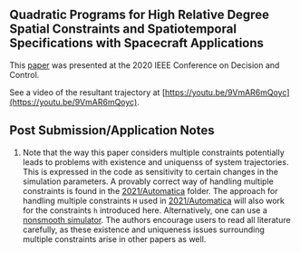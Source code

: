 ## Quadratic Programs for High Relative Degree Spatial Constraints and Spatiotemporal Specifications with Spacecraft Applications

This [paper](https://ieeexplore.ieee.org/document/9304162) was presented at the 2020 IEEE Conference on Decision and Control.

See a video of the resultant trajectory at [https://youtu.be/9VmAR6mQoyc](https://youtu.be/9VmAR6mQoyc).

## Post Submission/Application Notes

1. Note that the way this paper considers multiple constraints potentially leads to problems with existence and uniquenss of system trajectories. This is expressed in the code as sensitivity to certain changes in the simulation parameters. A provably correct way of handling multiple constraints is found in the [2021/Automatica](../../2021/Automatica%20Robust%20CBFs%20for%20Satellite%20Trajectories) folder. The approach for handling multiple constraints `H` used in [2021/Automatica](../../2021/Automatica%20Robust%20CBFs%20for%20Satellite%20Trajectories) will also work for the constraints `h` introduced here. Alternatively, one can use a [nonsmooth simulator](https://ieeexplore.ieee.org/document/7937882). The authors encourage users to read all literature carefully, as these existence and uniqueness issues surrounding multiple constraints arise in other papers as well.